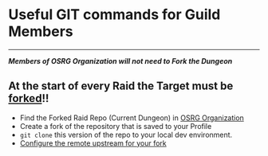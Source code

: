 # Useful GIT commands for Guild Members

---

**_Members of OSRG Organization will not need to Fork the Dungeon_**

## At the start of every Raid the **Target** must be [forked](https://guides.github.com/activities/forking/)!!

- Find the Forked Raid Repo (Current Dungeon) in [OSRG Organization](https://github.com/OpenSourceRaidGuild)
- Create a fork of the repository that is saved to your Profile
- `git clone` this version of the repo to your local dev environment.
- [Configure the remote upstream for your fork](https://docs.github.com/en/github/collaborating-with-issues-and-pull-requests/configuring-a-remote-for-a-fork)

